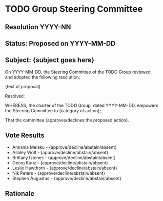 # TODO Group Steering Committee

## Resolution YYYY-NN

## Status: Proposed on YYYY-MM-DD

## Subject: {subject goes here}

On YYYY-MM-DD, the Steering Committee of the TODO Group reviewed and adopted the following resolution:

{text of proposal}

Resolved:

WHEREAS, the charter of the TODO Group, dated YYYY-MM-DD, empowers the Steering Committee to {category of action};

That the committee {approves/declines the proposed action}.

## Vote Results

- Annania Melaku - {approve/decline/abstain/absent}
- Ashley Wolf - {approve/decline/abstain/absent}
- Brittany Istenes - {approve/decline/abstain/absent}
- Georg Kunz - {approve/decline/abstain/absent}
- Leslie Hawthorn - {approve/decline/abstain/absent}
- Nik Peters - {approve/decline/abstain/absent}
- Stephen Augustus - {approve/decline/abstain/absent}

## Rationale
